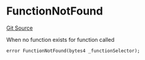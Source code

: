 # FunctionNotFound
[Git Source](https://github.com/thrackle-io/tron/blob/263e499d66345014a4fa5059735434da59124980/src/client/token/handler/diamond/HandlerDiamond.sol)

When no function exists for function called


```solidity
error FunctionNotFound(bytes4 _functionSelector);
```

